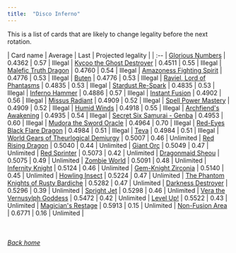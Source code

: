```yaml
---
title:  "Disco Inferno"
---
```


This is a list of cards that are likely to change legality before the next rotation.

| Card name | Average | Last | Projected legality |
| :-- |
[Glorious Numbers](https://db.ygoprodeck.com/card/?search=Glorious%20Numbers) | 0.4362 | 0.57 | Illegal |
[Kycoo the Ghost Destroyer](https://db.ygoprodeck.com/card/?search=Kycoo%20the%20Ghost%20Destroyer) | 0.4511 | 0.55 | Illegal |
[Malefic Truth Dragon](https://db.ygoprodeck.com/card/?search=Malefic%20Truth%20Dragon) | 0.4760 | 0.54 | Illegal |
[Amazoness Fighting Spirit](https://db.ygoprodeck.com/card/?search=Amazoness%20Fighting%20Spirit) | 0.4776 | 0.53 | Illegal |
[Buten](https://db.ygoprodeck.com/card/?search=Buten) | 0.4776 | 0.53 | Illegal |
[Raviel, Lord of Phantasms](https://db.ygoprodeck.com/card/?search=Raviel,%20Lord%20of%20Phantasms) | 0.4835 | 0.53 | Illegal |
[Stardust Re-Spark](https://db.ygoprodeck.com/card/?search=Stardust%20Re-Spark) | 0.4835 | 0.53 | Illegal |
[Inferno Hammer](https://db.ygoprodeck.com/card/?search=Inferno%20Hammer) | 0.4886 | 0.57 | Illegal |
[Instant Fusion](https://db.ygoprodeck.com/card/?search=Instant%20Fusion) | 0.4902 | 0.56 | Illegal |
[Missus Radiant](https://db.ygoprodeck.com/card/?search=Missus%20Radiant) | 0.4909 | 0.52 | Illegal |
[Spell Power Mastery](https://db.ygoprodeck.com/card/?search=Spell%20Power%20Mastery) | 0.4909 | 0.52 | Illegal |
[Humid Winds](https://db.ygoprodeck.com/card/?search=Humid%20Winds) | 0.4918 | 0.55 | Illegal |
[Archfiend's Awakening](https://db.ygoprodeck.com/card/?search=Archfiend's%20Awakening) | 0.4935 | 0.54 | Illegal |
[Secret Six Samurai - Genba](https://db.ygoprodeck.com/card/?search=Secret%20Six%20Samurai%20-%20Genba) | 0.4953 | 0.60 | Illegal |
[Mudora the Sword Oracle](https://db.ygoprodeck.com/card/?search=Mudora%20the%20Sword%20Oracle) | 0.4964 | 0.70 | Illegal |
[Red-Eyes Black Flare Dragon](https://db.ygoprodeck.com/card/?search=Red-Eyes%20Black%20Flare%20Dragon) | 0.4984 | 0.51 | Illegal |
[Teva](https://db.ygoprodeck.com/card/?search=Teva) | 0.4984 | 0.51 | Illegal |
[World Gears of Theurlogical Demiurgy](https://db.ygoprodeck.com/card/?search=World%20Gears%20of%20Theurlogical%20Demiurgy) | 0.5007 | 0.46 | Unlimited |
[Red Rising Dragon](https://db.ygoprodeck.com/card/?search=Red%20Rising%20Dragon) | 0.5040 | 0.44 | Unlimited |
[Giant Orc](https://db.ygoprodeck.com/card/?search=Giant%20Orc) | 0.5049 | 0.47 | Unlimited |
[Red Sprinter](https://db.ygoprodeck.com/card/?search=Red%20Sprinter) | 0.5073 | 0.42 | Unlimited |
[Dragonmaid Sheou](https://db.ygoprodeck.com/card/?search=Dragonmaid%20Sheou) | 0.5075 | 0.49 | Unlimited |
[Zombie World](https://db.ygoprodeck.com/card/?search=Zombie%20World) | 0.5091 | 0.48 | Unlimited |
[Infernity Knight](https://db.ygoprodeck.com/card/?search=Infernity%20Knight) | 0.5124 | 0.46 | Unlimited |
[Gem-Knight Zirconia](https://db.ygoprodeck.com/card/?search=Gem-Knight%20Zirconia) | 0.5140 | 0.45 | Unlimited |
[Howling Insect](https://db.ygoprodeck.com/card/?search=Howling%20Insect) | 0.5224 | 0.47 | Unlimited |
[The Phantom Knights of Rusty Bardiche](https://db.ygoprodeck.com/card/?search=The%20Phantom%20Knights%20of%20Rusty%20Bardiche) | 0.5282 | 0.47 | Unlimited |
[Darkness Destroyer](https://db.ygoprodeck.com/card/?search=Darkness%20Destroyer) | 0.5296 | 0.39 | Unlimited |
[Spright Jet](https://db.ygoprodeck.com/card/?search=Spright%20Jet) | 0.5298 | 0.46 | Unlimited |
[Vera the Vernusylph Goddess](https://db.ygoprodeck.com/card/?search=Vera%20the%20Vernusylph%20Goddess) | 0.5472 | 0.42 | Unlimited |
[Level Up!](https://db.ygoprodeck.com/card/?search=Level%20Up!) | 0.5522 | 0.43 | Unlimited |
[Magician's Restage](https://db.ygoprodeck.com/card/?search=Magician's%20Restage) | 0.5913 | 0.15 | Unlimited |
[Non-Fusion Area](https://db.ygoprodeck.com/card/?search=Non-Fusion%20Area) | 0.6771 | 0.16 | Unlimited |

<br>

###### [Back home](index)